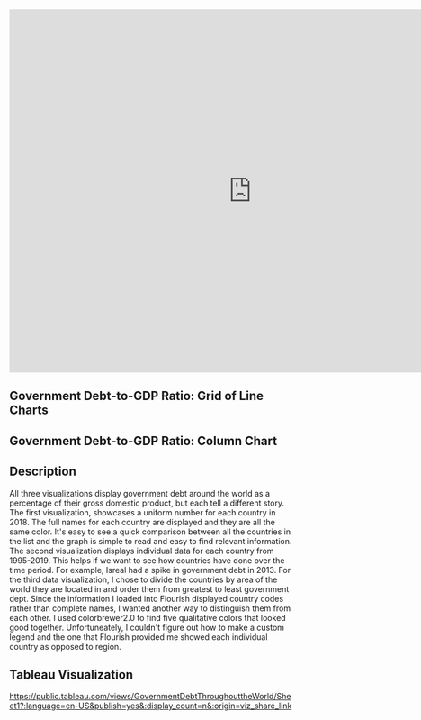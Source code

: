 <iframe src="https://data.oecd.org/chart/6sw2" width="860" height="645" style="border: 0" mozallowfullscreen="true" webkitallowfullscreen="true" allowfullscreen="true"><a href="https://data.oecd.org/chart/6sw2" target="_blank">OECD Chart: General government debt, Total, % of GDP, Annual, 2018</a></iframe>

## Government Debt-to-GDP Ratio: Grid of Line Charts
<div class="flourish-embed flourish-chart" data-src="visualisation/7238908"><script src="https://public.flourish.studio/resources/embed.js"></script></div>


## Government Debt-to-GDP Ratio: Column Chart
<div class="flourish-embed flourish-chart" data-src="visualisation/7238145"><script src="https://public.flourish.studio/resources/embed.js"></script></div>

## Description
All three visualizations display government debt around the world as a percentage of their gross domestic product, but each tell a different story. The first visualization, showcases a uniform number for each country in 2018. The full names for each country are displayed and they are all the same color. It's easy to see a quick comparison between all the countries in the list and the graph is simple to read and easy to find relevant information. The second visualization displays individual data for each country from 1995-2019. This helps if we want to see how countries have done over the time period. For example, Isreal had a spike in government debt in 2013. For the third data visualization, I chose to divide the countries by area of the world they are located in and order them from greatest to least government dept. Since the information I loaded into Flourish displayed country codes rather than complete names, I wanted another way to distinguish them from each other. I used colorbrewer2.0 to find five qualitative colors that looked good together. Unfortuneately, I couldn't figure out how to make a custom legend and the one that Flourish provided me showed each individual country as opposed to region. 

## Tableau Visualization
https://public.tableau.com/views/GovernmentDebtThroughouttheWorld/Sheet1?:language=en-US&publish=yes&:display_count=n&:origin=viz_share_link
